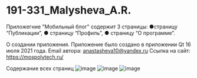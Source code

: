 # 191-331_Malysheva_A.R.
Приложегние "Мобильный блог" содержит 3 страницы: 
●страницу “Публикации”,
● страницу “Профиль”,
● страницу “О программе”.

О создании приложения. 
Приложение было создано в приложении Qt 16 июля 2021 года.
Email автора: anastasheva10@yandex.ru
Ссылка на сайт: https://mospolytech.ru/



Содержание всех страниц
![image](https://user-images.githubusercontent.com/54934689/125967458-2f02a833-ed51-49af-9dd5-4703bdbca288.png)
![image](https://user-images.githubusercontent.com/54934689/125967504-623fb2ea-0dce-4629-bd3f-7445a45df87e.png)
![image](https://user-images.githubusercontent.com/54934689/125967524-5819be8a-a86e-4d1c-8c87-7f8cc2605e01.png)
